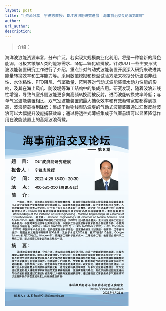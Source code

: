 ```yaml
---
layout: post
title: "[资源分享] 宁德志教授: DUT波浪能研究进展｜海事前沿交叉论坛第8期"
author: 
url_author: 
description: 
---
```


> 介绍：

海洋波浪能资源丰富，分布广泛，若实现大规模商业化利用，将是一种崭新的绿色能源，可极大缓解人类的能源需求、降低二氧化碳排放。针对DUT一些主要形式波浪能装置研究工作进行了介绍，重点针对气动式波能装置开展深入研究来改进其能量转换效率和生存能力等。采用数值模拟和模型试验方法来模拟分析波浪非线性、水体粘性、PTO阻尼、气室数量、阵列等对气动式波能装置水动力性能的影响，及其在海上风机、防波堤等海工结构中的集成应用。研究发现，随着波浪非线性增强，导致气室外侧波能更多向高频转换而被反射，进而波能转换效率降低；与单气室波能装置相比，双气室波能装置的最大捕获效率和有效频带宽度都得到提高，波浪荷载得到降低；集成于抛物线型防波堤的气动式波能装置通过汇聚反射波浪可以大幅提升波能捕获效率；通过将透空式薄板集成于气室前墙可以显著降低作用在波能装置上的高频波浪荷载。

<img src="/lab_images/blogs/sl_8.png" style="margin: 0 auto;width: 400px;margin-bottom: 30px;">

<!-- - 关注视频号，查看回放：

<img src="/videos/archive/code.png" style="margin: 0 auto;width: 400px;margin-bottom: 30px;"> -->
